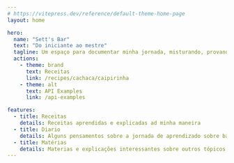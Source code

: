 ```yaml
---
# https://vitepress.dev/reference/default-theme-home-page
layout: home

hero:
  name: "Sett's Bar"
  text: "Do iniciante ao mestre"
  tagline: Um espaço para documentar minha jornada, misturando, provando e evoluindo a cada dia.
  actions:
    - theme: brand
      text: Receitas 
      link: /recipes/cachaca/caipirinha
    - theme: alt
      text: API Examples
      link: /api-examples

features:
  - title: Receitas
    details: Receitas aprendidas e explicadas ad minha maneira
  - title: Diario
    details: Alguns pensamentos sobre a jornada de aprendizado sobre bares e drinks e quem sabe mixologia!
  - title: Matérias
    details: Materias e explicações interessantes sobre outros tópicos como restaurantes, bares, flaring e afins...
---
```


